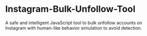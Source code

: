 # Instagram-Bulk-Unfollow-Tool
A safe and intelligent JavaScript tool to bulk unfollow accounts on Instagram with human-like behavior simulation to avoid detection.
